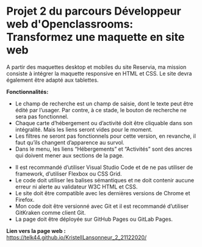 # Projet 2 du parcours Développeur web d'Openclassrooms: Transformez une maquette en site web

A partir des maquettes desktop et mobiles du site Reservia, ma mission consiste à intégrer la maquette responsive en HTML et CSS. Le site devra également être adapté aux tablettes. 

__Fonctionnalités:__ 
  - Le champ de recherche est un champ de saisie, dont le texte peut être édité par l’usager. Par contre, à ce stade, le bouton de recherche ne sera pas fonctionnel.
  - Chaque carte d’hébergement ou d’activité doit être cliquable dans son intégralité. Mais les liens seront vides pour le moment.
  - Les filtres ne seront pas fonctionnels pour cette version, en revanche, il faut qu’ils changent d’apparence au survol.
  - Dans le menu, les liens “Hébergements” et “Activités” sont des ancres qui doivent mener aux sections de la page.

* Il est recommandé d’utiliser Visual Studio Code et de ne pas utiliser de framework, d’utiliser Flexbox ou CSS Grid.
* Le code doit utiliser les balises sémantiques et ne doit contenir aucune erreur ni alerte au validateur W3C HTML et CSS.
* Le site doit être compatible avec les dernières versions de Chrome et Firefox.
* Mon code doit être versionné avec Git et il est recommandé d’utiliser GitKraken comme client Git.
* La page doit être déployée sur GitHub Pages ou GitLab Pages.

__Lien vers la page web :__  https://telk44.github.io/KristellLansonneur_2_21122020/
